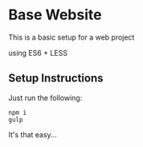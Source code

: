 # Base Website

This is a basic setup for a web project

using ES6 + LESS

## Setup Instructions

Just run the following:

    npm i
    gulp

It's that easy...